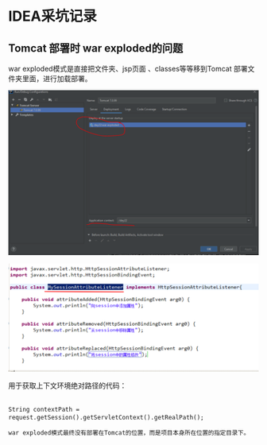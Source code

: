 # IDEA采坑记录

## Tomcat 部署时 war exploded的问题

war exploded模式是直接把文件夹、jsp页面 、classes等等移到Tomcat 部署文件夹里面，进行加载部署。

![](.gitbook/assets/image%20%287%29.png)

![](.gitbook/assets/image%20%282%29.png)

用于获取上下文环境绝对路径的代码：

```text

String contextPath = request.getSession().getServletContext().getRealPath();
```

`war exploded模式最终没有部署在Tomcat的位置，而是项目本身所在位置的指定目录下。`



